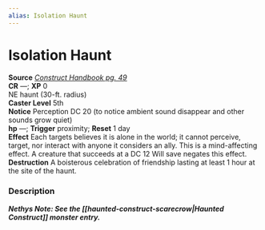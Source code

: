 ```yaml
---
alias: Isolation Haunt
---
```


# Isolation Haunt

**Source** [_Construct Handbook pg. 49_](https://paizo.com/products/btq01vam)  
**CR** —; **XP** 0  
NE haunt (30-ft. radius)  
**Caster Level** 5th  
**Notice** Perception DC 20 (to notice ambient sound disappear and other sounds grow quiet)  
**hp** —; **Trigger** proximity; **Reset** 1 day  
**Effect** Each targets believes it is alone in the world; it cannot perceive, target, nor interact with anyone it considers an ally. This is a mind-affecting effect. A creature that succeeds at a DC 12 Will save negates this effect.  
**Destruction** A boisterous celebration of friendship lasting at least 1 hour at the site of the haunt.  

### Description

_**Nethys Note: See the [[haunted-construct-scarecrow|Haunted Construct]] monster entry.**_
